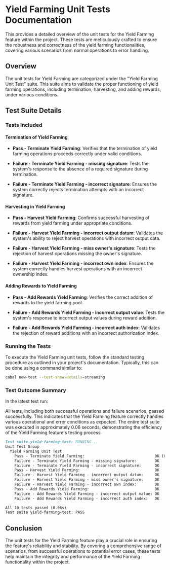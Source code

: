 # Yield Farming Unit Tests Documentation

This provides a detailed overview of the unit tests for the Yield Farming feature within the project. These tests are meticulously crafted to ensure the robustness and correctness of the yield farming functionalities, covering various scenarios from normal operations to error handling.

## Overview

The unit tests for Yield Farming are categorized under the "Yield Farming Unit Test" suite. This suite aims to validate the proper functioning of yield farming operations, including termination, harvesting, and adding rewards, under various conditions.

## Test Suite Details

### Tests Included

#### Termination of Yield Farming

- **Pass - Terminate Yield Farming**: Verifies that the termination of yield farming operations proceeds correctly under valid conditions.

- **Failure - Terminate Yield Farming - missing signature**: Tests the system's response to the absence of a required signature during termination.

- **Failure - Terminate Yield Farming - incorrect signature**: Ensures the system correctly rejects termination attempts with an incorrect signature.

#### Harvesting in Yield Farming

- **Pass - Harvest Yield Farming**: Confirms successful harvesting of rewards from yield farming under appropriate conditions.

- **Failure - Harvest Yield Farming - incorrect output datum**: Validates the system's ability to reject harvest operations with incorrect output data.

- **Failure - Harvest Yield Farming - miss owner's signature**: Tests the rejection of harvest operations missing the owner's signature.

- **Failure - Harvest Yield Farming - incorrect own index**: Ensures the system correctly handles harvest operations with an incorrect ownership index.

#### Adding Rewards to Yield Farming

- **Pass - Add Rewards Yield Farming**: Verifies the correct addition of rewards to the yield farming pool.

- **Failure - Add Rewards Yield Farming - incorrect output value**: Tests the system's response to incorrect output values during reward addition.

- **Failure - Add Rewards Yield Farming - incorrect auth index**: Validates the rejection of reward additions with an incorrect authorization index.

### Running the Tests

To execute the Yield Farming unit tests, follow the standard testing procedure as outlined in your project's documentation. Typically, this can be done using a command similar to:

```sh
cabal new-test --test-show-details=streaming
```

### Test Outcome Summary

In the latest test run:

All tests, including both successful operations and failure scenarios, passed successfully. This indicates that the Yield Farming feature correctly handles various operational and error conditions as expected.
The entire test suite was executed in approximately 0.06 seconds, demonstrating the efficiency of the Yield Farming feature's testing process.

```markdown
Test suite yield-farming-test: RUNNING...
Unit Test Group
  Yield Farming Unit Test
    Pass - Terminate Yield Farming:                               OK (0.05s)
    Failure - Terminate Yield Farming - missing signature:        OK
    Failure - Terminate Yield Farming - incorrect signature:      OK
    Pass - Harvest Yield Farming:                                 OK
    Failure - Harvest Yield Farming - incorrect output datum:     OK
    Failure - Harvest Yield Farming - miss owner's signature:     OK
    Failure - Harvest Yield Farming - incorrect own index:        OK
    Pass - Add Rewards Yield Farming:                             OK
    Failure - Add Rewards Yield Farming - incorrect output value: OK
    Failure - Add Rewards Yield Farming - incorrect auth index:   OK

All 10 tests passed (0.06s)
Test suite yield-farming-test: PASS
```

## Conclusion

The unit tests for the Yield Farming feature play a crucial role in ensuring the feature's reliability and stability. By covering a comprehensive range of scenarios, from successful operations to potential error cases, these tests help maintain the integrity and performance of the Yield Farming functionality within the project.
